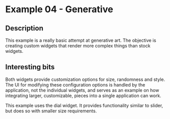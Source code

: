 # Example 04 - Generative

## Description

This example is a really basic attempt at generative art. The objective is
creating custom widgets that render more complex things than stock widgets.

## Interesting bits

Both widgets provide customization options for size, randomness and style. The
UI for modifying these configuration options is handled by the application, not
the individual widgets, and serves as an example on how integrating larger,
customizable, pieces into a single application can work.

This example uses the dial widget. It provides functionality similar to slider,
but does so with smaller size requirements.
